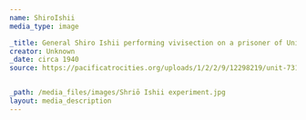```yaml
---
name: ShiroIshii
media_type: image

_title: General Shiro Ishii performing vivisection on a prisoner of Unit 731 
creator: Unknown
_date: circa 1940
source: https://pacificatrocities.org/uploads/1/2/2/9/12298219/unit-731-human-experiments-page_orig.jpg. 


_path: /media_files/images/Shriō Ishii experiment.jpg
layout: media_description
---
```

